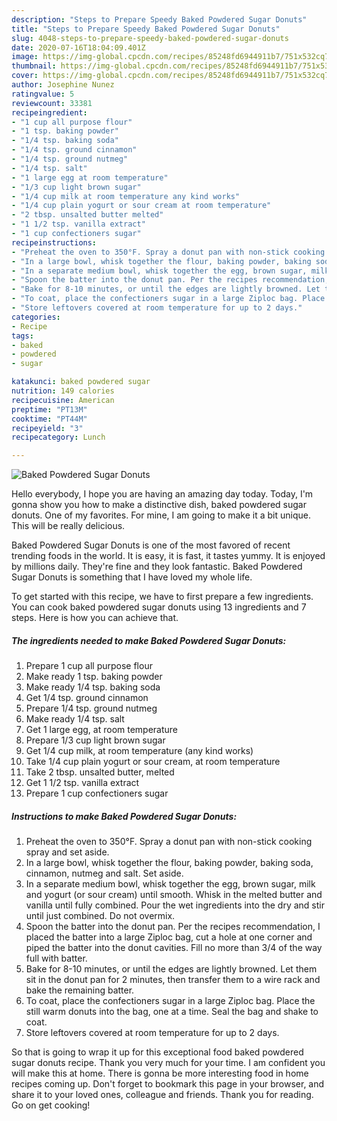 ```yaml
---
description: "Steps to Prepare Speedy Baked Powdered Sugar Donuts"
title: "Steps to Prepare Speedy Baked Powdered Sugar Donuts"
slug: 4048-steps-to-prepare-speedy-baked-powdered-sugar-donuts
date: 2020-07-16T18:04:09.401Z
image: https://img-global.cpcdn.com/recipes/85248fd6944911b7/751x532cq70/baked-powdered-sugar-donuts-recipe-main-photo.jpg
thumbnail: https://img-global.cpcdn.com/recipes/85248fd6944911b7/751x532cq70/baked-powdered-sugar-donuts-recipe-main-photo.jpg
cover: https://img-global.cpcdn.com/recipes/85248fd6944911b7/751x532cq70/baked-powdered-sugar-donuts-recipe-main-photo.jpg
author: Josephine Nunez
ratingvalue: 5
reviewcount: 33381
recipeingredient:
- "1 cup all purpose flour"
- "1 tsp. baking powder"
- "1/4 tsp. baking soda"
- "1/4 tsp. ground cinnamon"
- "1/4 tsp. ground nutmeg"
- "1/4 tsp. salt"
- "1 large egg at room temperature"
- "1/3 cup light brown sugar"
- "1/4 cup milk at room temperature any kind works"
- "1/4 cup plain yogurt or sour cream at room temperature"
- "2 tbsp. unsalted butter melted"
- "1 1/2 tsp. vanilla extract"
- "1 cup confectioners sugar"
recipeinstructions:
- "Preheat the oven to 350°F. Spray a donut pan with non-stick cooking spray and set aside."
- "In a large bowl, whisk together the flour, baking powder, baking soda, cinnamon, nutmeg and salt. Set aside."
- "In a separate medium bowl, whisk together the egg, brown sugar, milk and yogurt (or sour cream) until smooth. Whisk in the melted butter and vanilla until fully combined. Pour the wet ingredients into the dry and stir until just combined. Do not overmix."
- "Spoon the batter into the donut pan. Per the recipes recommendation, I placed the batter into a large Ziploc bag, cut a hole at one corner and piped the batter into the donut cavities. Fill no more than 3/4 of the way full with batter."
- "Bake for 8-10 minutes, or until the edges are lightly browned. Let them sit in the donut pan for 2 minutes, then transfer them to a wire rack and bake the remaining batter."
- "To coat, place the confectioners sugar in a large Ziploc bag. Place the still warm donuts into the bag, one at a time. Seal the bag and shake to coat."
- "Store leftovers covered at room temperature for up to 2 days."
categories:
- Recipe
tags:
- baked
- powdered
- sugar

katakunci: baked powdered sugar 
nutrition: 149 calories
recipecuisine: American
preptime: "PT13M"
cooktime: "PT44M"
recipeyield: "3"
recipecategory: Lunch

---
```



![Baked Powdered Sugar Donuts](https://img-global.cpcdn.com/recipes/85248fd6944911b7/751x532cq70/baked-powdered-sugar-donuts-recipe-main-photo.jpg)

Hello everybody, I hope you are having an amazing day today. Today, I'm gonna show you how to make a distinctive dish, baked powdered sugar donuts. One of my favorites. For mine, I am going to make it a bit unique. This will be really delicious.



Baked Powdered Sugar Donuts is one of the most favored of recent trending foods in the world. It is easy, it is fast, it tastes yummy. It is enjoyed by millions daily. They're fine and they look fantastic. Baked Powdered Sugar Donuts is something that I have loved my whole life.


To get started with this recipe, we have to first prepare a few ingredients. You can cook baked powdered sugar donuts using 13 ingredients and 7 steps. Here is how you can achieve that.

<!--inarticleads1-->

##### The ingredients needed to make Baked Powdered Sugar Donuts:

1. Prepare 1 cup all purpose flour
1. Make ready 1 tsp. baking powder
1. Make ready 1/4 tsp. baking soda
1. Get 1/4 tsp. ground cinnamon
1. Prepare 1/4 tsp. ground nutmeg
1. Make ready 1/4 tsp. salt
1. Get 1 large egg, at room temperature
1. Prepare 1/3 cup light brown sugar
1. Get 1/4 cup milk, at room temperature (any kind works)
1. Take 1/4 cup plain yogurt or sour cream, at room temperature
1. Take 2 tbsp. unsalted butter, melted
1. Get 1 1/2 tsp. vanilla extract
1. Prepare 1 cup confectioners sugar




<!--inarticleads2-->

##### Instructions to make Baked Powdered Sugar Donuts:

1. Preheat the oven to 350°F. Spray a donut pan with non-stick cooking spray and set aside.
1. In a large bowl, whisk together the flour, baking powder, baking soda, cinnamon, nutmeg and salt. Set aside.
1. In a separate medium bowl, whisk together the egg, brown sugar, milk and yogurt (or sour cream) until smooth. Whisk in the melted butter and vanilla until fully combined. Pour the wet ingredients into the dry and stir until just combined. Do not overmix.
1. Spoon the batter into the donut pan. Per the recipes recommendation, I placed the batter into a large Ziploc bag, cut a hole at one corner and piped the batter into the donut cavities. Fill no more than 3/4 of the way full with batter.
1. Bake for 8-10 minutes, or until the edges are lightly browned. Let them sit in the donut pan for 2 minutes, then transfer them to a wire rack and bake the remaining batter.
1. To coat, place the confectioners sugar in a large Ziploc bag. Place the still warm donuts into the bag, one at a time. Seal the bag and shake to coat.
1. Store leftovers covered at room temperature for up to 2 days.




So that is going to wrap it up for this exceptional food baked powdered sugar donuts recipe. Thank you very much for your time. I am confident you will make this at home. There is gonna be more interesting food in home recipes coming up. Don't forget to bookmark this page in your browser, and share it to your loved ones, colleague and friends. Thank you for reading. Go on get cooking!
